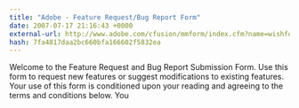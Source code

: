 ```yaml
---
title: "Adobe - Feature Request/Bug Report Form"
date: 2007-07-17 21:16:43 +0000
external-url: http://www.adobe.com/cfusion/mmform/index.cfm?name=wishform
hash: 7fa4817daa2bc660bfa166602f5832ea
---
```


Welcome to the Feature Request and Bug Report Submission Form. Use this form to request new features or suggest modifications to existing features. Your use of this form is conditioned upon your reading and agreeing to the terms and conditions below. You
